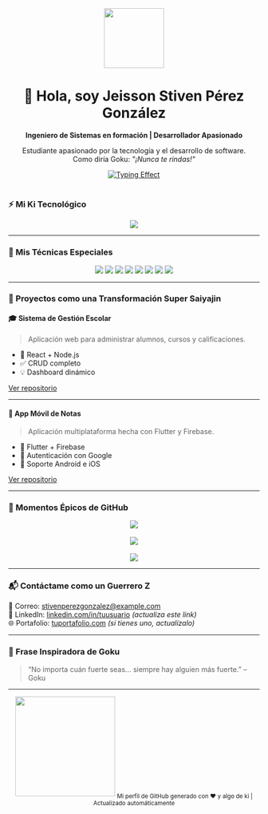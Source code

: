 <div align="center">
  <img src="https://media.tenor.com/0cB7n7qDg4oAAAAC/hello-there.gif"  width="120" />
  <h1>👋 Hola, soy Jeisson Stiven Pérez González</h1>
  <p><strong>Ingeniero de Sistemas en formación | Desarrollador Apasionado</strong></p>
  <p>Estudiante apasionado por la tecnología y el desarrollo de software.<br />Como diría Goku: <em>"¡Nunca te rindas!"</em></p>

  <a href="https://github.com/stivenpe/stivenpe"> 
    <img src="https://readme-typing-effect.vercel.app/?text=Desarrollo+Web+%F0%9D%94%8A%F0%9D%94%8A%F0%9D%94%8A&font=noto&size=65&pause=1000&color=ffffff&background=FFA500" alt="Typing Effect" />
  </a>
</div>

<br />

### ⚡ Mi Ki Tecnológico 

<p align="center">
  <img src="https://skillicons.dev/icons?i=html,css,js,react,nodejs,python,git,github" />
</p>

---

### 🧬 Mis Técnicas Especiales 

<div align="center">
  <img src="https://badges.aleen42.com/tags/html_5.svg"  />
  <img src="https://badges.aleen42.com/tags/css_3.svg"  />
  <img src="https://badges.aleen42.com/tags/javascript.svg"  />
  <img src="https://badges.aleen42.com/tags/react.svg"  />
  <img src="https://badges.aleen42.com/tags/node_dot_js.svg"  />
  <img src="https://badges.aleen42.com/tags/python.svg"  />
  <img src="https://badges.aleen42.com/tags/git.svg"  />
  <img src="https://badges.aleen42.com/tags/github.svg"  />
</div>

---

### 📂 Proyectos como una Transformación Super Saiyajin

#### 🎓 Sistema de Gestión Escolar
> Aplicación web para administrar alumnos, cursos y calificaciones.

- 🧩 React + Node.js
- ✅ CRUD completo
- 💡 Dashboard dinámico

[Ver repositorio](https://github.com/stivenpe/sistema-gestion-escolar) 

---

#### 📱 App Móvil de Notas
> Aplicación multiplataforma hecha con Flutter y Firebase.

- 🧩 Flutter + Firebase
- 🔐 Autenticación con Google
- 📲 Soporte Android e iOS

[Ver repositorio](https://github.com/stivenpe/app-movil-notas) 

---

### 🐲 Momentos Épicos de GitHub

<div align="center">
  <img src="https://github-readme-stats.vercel.app/api?username=stivenpe&show_icons=true&theme=dragonball&include_all_commits=true" />
</div>

<br />

<div align="center">
  <img src="https://github-readme-activity-graph.vercel.app/graph?username=stivenpe&theme=dragonball" />
</div>

<br />

<div align="center">
  <img src="https://github-readme-top-langs.vercel.app/top-langs/?username=stivenpe&theme=dragonball" />
</div>

---

### 📬 Contáctame como un Guerrero Z 

📧 Correo: stivenperezgonzalez@example.com  
🔗 LinkedIn: [linkedin.com/in/tuusuario](https://linkedin.com/in/tuusuario)  *(actualiza este link)*  
🌐 Portafolio: [tuportafolio.com](https://tudominio.com)  *(si tienes uno, actualízalo)*

---

### 🧠 Frase Inspiradora de Goku

> “No importa cuán fuerte seas... siempre hay alguien más fuerte.” – Goku

---

<div align="center">
  <img src="https://media.tenor.com/m/Y/TXjZgCQdEwYAAAAC/goku-sayian.gif"  width="200" />
  <sub>Mi perfil de GitHub generado con ❤️ y algo de ki | Actualizado automáticamente</sub>
</div>
